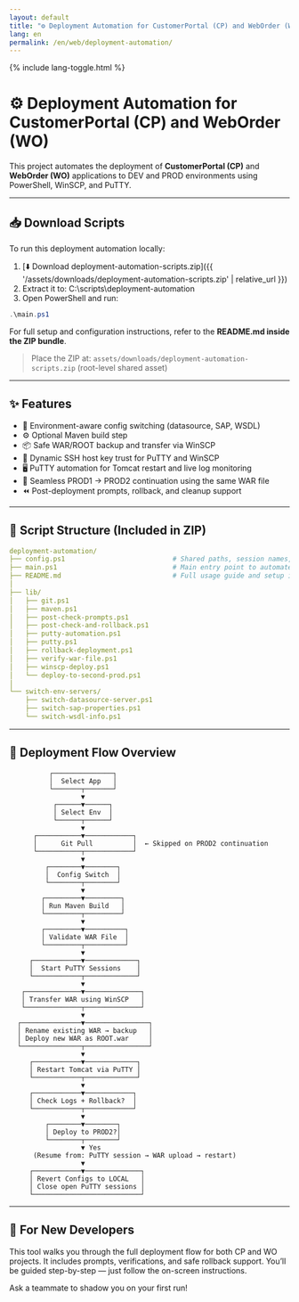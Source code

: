 ```yaml
---
layout: default
title: "⚙️ Deployment Automation for CustomerPortal (CP) and WebOrder (WO)"
lang: en
permalink: /en/web/deployment-automation/
---
```


{% include lang-toggle.html %}

# ⚙️ Deployment Automation for CustomerPortal (CP) and WebOrder (WO)

This project automates the deployment of **CustomerPortal (CP)** and **WebOrder (WO)** applications to DEV and PROD environments using PowerShell, WinSCP, and PuTTY.

---

## 📥 Download Scripts

To run this deployment automation locally:

1. [⬇️ Download deployment-automation-scripts.zip]({{ '/assets/downloads/deployment-automation-scripts.zip' | relative_url }})
2. Extract it to:
    C:\scripts\deployment-automation
3. Open PowerShell and run:
```powershell
.\main.ps1
```

For full setup and configuration instructions, refer to the **README.md inside the ZIP bundle**.

> Place the ZIP at: `assets/downloads/deployment-automation-scripts.zip` (root-level shared asset)

---

## ✨ Features

- 🔄 Environment-aware config switching (datasource, SAP, WSDL)
- ⚙️ Optional Maven build step
- 📦 Safe WAR/ROOT backup and transfer via WinSCP
- 🔐 Dynamic SSH host key trust for PuTTY and WinSCP
- 🖥️ PuTTY automation for Tomcat restart and live log monitoring
- 🔁 Seamless PROD1 → PROD2 continuation using the same WAR file
- ⏪ Post-deployment prompts, rollback, and cleanup support

---

## 📁 Script Structure (Included in ZIP)
```yaml
deployment-automation/
├── config.ps1                           # Shared paths, session names, and SSH host keys
├── main.ps1                             # Main entry point to automate full deployment
├── README.md                            # Full usage guide and setup instructions
│
├── lib/
│   ├── git.ps1
│   ├── maven.ps1
│   ├── post-check-prompts.ps1
│   ├── post-check-and-rollback.ps1
│   ├── putty-automation.ps1
│   ├── putty.ps1
│   ├── rollback-deployment.ps1
│   ├── verify-war-file.ps1
│   ├── winscp-deploy.ps1
│   └── deploy-to-second-prod.ps1
│
└── switch-env-servers/
    ├── switch-datasource-server.ps1
    ├── switch-sap-properties.ps1
    └── switch-wsdl-info.ps1
```

---

## 🧭 Deployment Flow Overview
```
          ┌───────────────┐
          │  Select App   │
          └───────┬───────┘
                  ▼
           ┌──────▼──────┐
           │ Select Env  │
           └──────┬──────┘
                  ▼
      ┌───────────▼────────────┐
      │      Git Pull          │  ← Skipped on PROD2 continuation
      └───────────┬────────────┘
                  ▼
         ┌────────▼────────┐
         │  Config Switch  │
         └────────┬────────┘
                  ▼
        ┌─────────▼─────────┐
        │ Run Maven Build   │
        └─────────┬─────────┘
                  ▼
        ┌─────────▼──────────┐
        │ Validate WAR File  │
        └─────────┬──────────┘
                  ▼
     ┌────────────▼─────────────┐
     │  Start PuTTY Sessions    │
     └────────────┬─────────────┘
                  ▼
   ┌──────────────▼──────────────┐
   │ Transfer WAR using WinSCP   │
   └──────────────┬──────────────┘
                  ▼
  ┌───────────────▼────────────────┐
  │ Rename existing WAR → backup   │
  │ Deploy new WAR as ROOT.war     │
  └───────────────┬────────────────┘
                  ▼
     ┌────────────▼─────────────┐
     │ Restart Tomcat via PuTTY │
     └────────────┬─────────────┘
                  ▼
     ┌────────────▼────────────┐
     │ Check Logs + Rollback?  │
     └────────────┬────────────┘
                  ▼
         ┌────────▼────────┐
         │ Deploy to PROD2?│
         └────────┬────────┘
                  ▼ Yes
      (Resume from: PuTTY session → WAR upload → restart)
                  ▼
     ┌────────────▼──────────────┐
     │ Revert Configs to LOCAL   │
     │ Close open PuTTY sessions │
     └───────────────────────────┘
```

---

## 👥 For New Developers

This tool walks you through the full deployment flow for both CP and WO projects. It includes prompts, verifications, and safe rollback support. You’ll be guided step-by-step — just follow the on-screen instructions.

Ask a teammate to shadow you on your first run!
